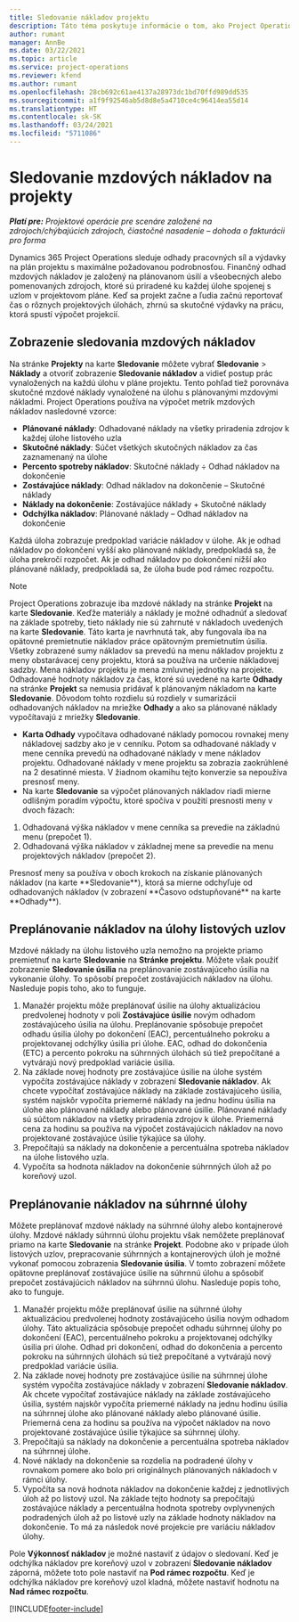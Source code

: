 ```yaml
---
title: Sledovanie nákladov projektu
description: Táto téma poskytuje informácie o tom, ako Project Operations sleduje pokrok oproti mzdovým nákladom a výdavkom na projekt.
author: rumant
manager: AnnBe
ms.date: 03/22/2021
ms.topic: article
ms.service: project-operations
ms.reviewer: kfend
ms.author: rumant
ms.openlocfilehash: 28cb692c61ae4137a28973dc1bd70ffd989dd535
ms.sourcegitcommit: a1f9f92546ab5d8d8e5a4710ce4c96414ea55d14
ms.translationtype: HT
ms.contentlocale: sk-SK
ms.lasthandoff: 03/24/2021
ms.locfileid: "5711086"
---
```

# <a name="labor-cost-tracking-on-projects"></a>Sledovanie mzdových nákladov na projekty

_**Platí pre:** Projektové operácie pre scenáre založené na zdrojoch/chýbajúcich zdrojoch, čiastočné nasadenie – dohoda o fakturácii pro forma_

Dynamics 365 Project Operations sleduje odhady pracovných síl a výdavky na plán projektu s maximálne požadovanou podrobnosťou. Finančný odhad mzdových nákladov je založený na plánovanom úsilí a všeobecných alebo pomenovaných zdrojoch, ktoré sú priradené ku každej úlohe spojenej s uzlom v projektovom pláne. Keď sa projekt začne a ľudia začnú reportovať čas o rôznych projektových úlohách, zhrnú sa skutočné výdavky na prácu, ktorá spustí výpočet projekcií.

## <a name="labor-cost-tracking-view"></a>Zobrazenie sledovania mzdových nákladov

Na stránke **Projekty** na karte **Sledovanie** môžete vybrať **Sledovanie** > **Náklady** a otvoriť zobrazenie **Sledovanie nákladov** a vidieť postup prác vynaložených na každú úlohu v pláne projektu. Tento pohľad tiež porovnáva skutočné mzdové náklady vynaložené na úlohu s plánovanými mzdovými nákladmi. Project Operations používa na výpočet metrík mzdových nákladov nasledovné vzorce:

- **Plánované náklady**: Odhadované náklady na všetky priradenia zdrojov k každej úlohe listového uzla
- **Skutočné náklady**: Súčet všetkých skutočných nákladov za čas zaznamenaný na úlohe
- **Percento spotreby nákladov**: Skutočné náklady ÷ Odhad nákladov na dokončenie
- **Zostávajúce náklady**: Odhad nákladov na dokončenie – Skutočné náklady
- **Náklady na dokončenie**: Zostávajúce náklady + Skutočné náklady
- **Odchýlka nákladov**: Plánované náklady – Odhad nákladov na dokončenie

Každá úloha zobrazuje predpoklad variácie nákladov v úlohe. Ak je odhad nákladov po dokončení vyšší ako plánované náklady, predpokladá sa, že úloha prekročí rozpočet. Ak je odhad nákladov po dokončení nižší ako plánované náklady, predpokladá sa, že úloha bude pod rámec rozpočtu.

>[!NOTE]
> Project Operations zobrazuje iba mzdové náklady na stránke **Projekt** na karte **Sledovanie**. Keďže materiály a náklady je možné odhadnúť a sledovať na základe spotreby, tieto náklady nie sú zahrnuté v nákladoch uvedených na karte **Sledovanie**. Táto karta je navrhnutá tak, aby fungovala iba na opätovné premietnutie nákladov práce opätovným premietnutím úsilia.
Všetky zobrazené sumy nákladov sa prevedú na menu nákladov projektu z meny obstarávacej ceny projektu, ktorá sa používa na určenie nákladovej sadzby. Mena nákladov projektu je mena zmluvnej jednotky na projekte. Odhadované hodnoty nákladov za čas, ktoré sú uvedené na karte **Odhady** na stránke **Projekt** sa nemusia pridávať k plánovaným nákladom na karte **Sledovanie**. Dôvodom tohto rozdielu sú rozdiely v sumarizácii odhadovaných nákladov na mriežke **Odhady** a ako sa plánované náklady vypočítavajú z mriežky **Sledovanie**. 
>
> - **Karta Odhady** vypočítava odhadované náklady pomocou rovnakej meny nákladovej sadzby ako je v cenníku. Potom sa odhadované náklady v mene cenníka prevedú na odhadované náklady v mene nákladov projektu. Odhadované náklady v mene projektu sa zobrazia zaokrúhlené na 2 desatinné miesta. V žiadnom okamihu tejto konverzie sa nepoužíva presnosť meny. 
> - Na karte **Sledovanie** sa výpočet plánovaných nákladov riadi mierne odlišným poradím výpočtu, ktoré spočíva v použití presnosti meny v dvoch fázach: 
   ><ol>
   ><li>Odhadovaná výška nákladov v mene cenníka sa prevedie na základnú menu (prepočet 1).</li>
   ><li>Odhadovaná výška nákladov v základnej mene sa prevedie na menu projektových nákladov (prepočet 2). </li>
   ></ol>
   >Presnosť meny sa používa v oboch krokoch na získanie plánovaných nákladov (na karte **Sledovanie**), ktorá sa mierne odchyľuje od odhadovaných nákladov (v zobrazení **Časovo odstupňované** na karte **Odhady**). 
   
## <a name="reprojecting-costs-on-leaf-node-tasks"></a>Preplánovanie nákladov na úlohy listových uzlov

Mzdové náklady na úlohu listového uzla nemožno na projekte priamo premietnuť na karte **Sledovanie** na **Stránke projektu**. Môžete však použiť zobrazenie **Sledovanie úsilia** na preplánovanie zostávajúceho úsilia na vykonanie úlohy. To spôsobí prepočet zostávajúcich nákladov na úlohu. Nasleduje popis toho, ako to funguje.

1. Manažér projektu môže preplánovať úsilie na úlohy aktualizáciou predvolenej hodnoty v poli **Zostávajúce úsilie** novým odhadom zostávajúceho úsilia na úlohu. Preplánovanie spôsobuje prepočet odhadu úsilia úlohy po dokončení (EAC), percentuálneho pokroku a projektovanej odchýlky úsilia pri úlohe. EAC, odhad do dokončenia (ETC) a percento pokroku na súhrnných úlohách sú tiež prepočítané a vytvárajú nový predpoklad variácie úsilia.
2. Na základe novej hodnoty pre zostávajúce úsilie na úlohe systém vypočíta zostávajúce náklady v zobrazení **Sledovanie nákladov**. Ak chcete vypočítať zostávajúce náklady na základe zostávajúceho úsilia, systém najskôr vypočíta priemerné náklady na jednu hodinu úsilia na úlohe ako plánované náklady alebo plánované úsilie. Plánované náklady sú súčtom nákladov na všetky priradenia zdrojov k úlohe. Priemerná cena za hodinu sa používa na výpočet zostávajúcich nákladov na novo projektované zostávajúce úsilie týkajúce sa úlohy.
3. Prepočítajú sa náklady na dokončenie a percentuálna spotreba nákladov na úlohe listového uzla.
4. Vypočíta sa hodnota nákladov na dokončenie súhrnných úloh až po koreňový uzol.

## <a name="reprojecting-costs-on-summary-tasks"></a>Preplánovanie nákladov na súhrnné úlohy

Môžete preplánovať mzdové náklady na súhrnné úlohy alebo kontajnerové úlohy. Mzdové náklady súhrnnú úlohu projektu však nemôžete preplánovať priamo na karte **Sledovanie** na stránke **Projekt**. Podobne ako v prípade úloh listových uzlov, prepracovanie súhrnných a kontajnerových úloh je možné vykonať pomocou zobrazenia **Sledovanie úsilia**. V tomto zobrazení môžete opätovne preplánovať zostávajúce úsilie na súhrnnú úlohu a spôsobiť prepočet zostávajúcich nákladov na súhrnnú úlohu. Nasleduje popis toho, ako to funguje.

1. Manažér projektu môže preplánovať úsilie na súhrnné úlohy aktualizáciou predvolenej hodnoty zostávajúceho úsilia novým odhadom úlohy. Táto aktualizácia spôsobuje prepočet odhadu súhrnnej úlohy po dokončení (EAC), percentuálneho pokroku a projektovanej odchýlky úsilia pri úlohe. Odhad pri dokončení, odhad do dokončenia a percento pokroku na súhrnných úlohách sú tiež prepočítané a vytvárajú nový predpoklad variácie úsilia.
2. Na základe novej hodnoty pre zostávajúce úsilie na súhrnnej úlohe systém vypočíta zostávajúce náklady v zobrazení **Sledovanie nákladov**. Ak chcete vypočítať zostávajúce náklady na základe zostávajúceho úsilia, systém najskôr vypočíta priemerné náklady na jednu hodinu úsilia na súhrnnej úlohe ako plánované náklady alebo plánované úsilie. Priemerná cena za hodinu sa používa na výpočet nákladov na novo projektované zostávajúce úsilie týkajúce sa súhrnnej úlohy.
3. Prepočítajú sa náklady na dokončenie a percentuálna spotreba nákladov na súhrnnej úlohe.
4. Nové náklady na dokončenie sa rozdelia na podradené úlohy v rovnakom pomere ako bolo pri originálnych plánovaných nákladoch v rámci úlohy.
5. Vypočíta sa nová hodnota nákladov na dokončenie každej z jednotlivých úloh až po listový uzol. Na základe tejto hodnoty sa prepočítajú zostávajúce náklady a percentuálna hodnota spotreby ovplyvnených podradených úloh až po listové uzly na základe hodnoty nákladov na dokončenie. To má za následok nové projekcie pre variáciu nákladov úlohy. 


Pole **Výkonnosť nákladov** je možné nastaviť z údajov o sledovaní. Keď je odchýlka nákladov pre koreňový uzol v zobrazení **Sledovanie nákladov** záporná, môžete toto pole nastaviť na **Pod rámec rozpočtu**. Keď je odchýlka nákladov pre koreňový uzol kladná, môžete nastaviť hodnotu na **Nad rámec rozpočtu**.


[!INCLUDE[footer-include](../includes/footer-banner.md)]
